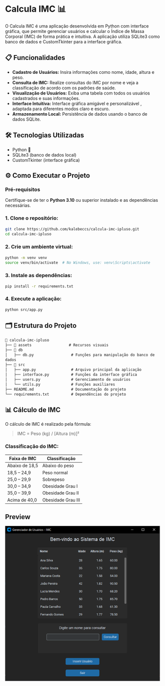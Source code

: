 # Calcula IMC 📊

O Calcula IMC é uma aplicação desenvolvida em Python com interface gráfica, que permite gerenciar usuários e calcular o Índice de Massa Corporal (IMC) de forma prática e intuitiva. A aplicação utiliza SQLite3 como banco de dados e CustomTkinter para a interface gráfica.

## 📋 Funcionalidades
- **Cadastro de Usuários:** Insira informações como nome, idade, altura e peso.
- **Consulta de IMC:** Realize consultas do IMC por nome e veja a classificação de acordo com os padrões de saúde.
- **Visualização de Usuários:** Exiba uma tabela com todos os usuários cadastrados e suas informações.
- **Interface Intuitiva:** Interface gráfica amigável e personalizável , adaptada para diferentes modos claro e escuro.
- **Armazenamento Local:** Persistência de dados usando o banco de dados SQLite.

## 🛠️ Tecnologias Utilizadas
- Python 🐍
- SQLite3 (banco de dados local)
- CustomTkinter (interface gráfica)

## ⚙️ Como Executar o Projeto

### Pré-requisitos
Certifique-se de ter o **Python 3.10** ou superior instalado e as dependências necessárias. 

### 1. Clone o repositório:
```bash
git clone https://github.com/kalebeccs/calcula-imc-ipluso.git
cd calcula-imc-ipluso
```

### 2. Crie um ambiente virtual:
```bash
python -m venv venv
source venv/bin/activate  # No Windows, use: venv\Scripts\activate
```

### 3. Instale as dependências:
```bash
pip install -r requirements.txt
```

### 4. Execute a aplicação:
```bash
python src/app.py
```

## 🗂️ Estrutura do Projeto

```plaintext
📁 calcula-imc-ipluso
├── 📂 assets                 # Recursos visuais
├── 📂 db
│   ├── db.py                 # Funções para manipulação do banco de dados
├── 📂 src
│   ├── app.py                # Arquivo principal da aplicação
│   ├── interface.py          # Funções da interface gráfica
│   ├── users.py              # Gerenciamento de usuários
│   └── utils.py              # Funções auxiliares
├── README.md                 # Documentação do projeto
└── requirements.txt          # Dependências do projeto
```

## 📊 Cálculo de IMC

O cálculo de IMC é realizado pela fórmula:
> IMC = Peso (kg) / [Altura (m)]²

### Classificação do IMC:
| Faixa de IMC         | Classificação            |
|-----------------------|--------------------------|
| Abaixo de 18,5       | Abaixo do peso           |
| 18,5 – 24,9          | Peso normal             |
| 25,0 – 29,9          | Sobrepeso               |
| 30,0 – 34,9          | Obesidade Grau I        |
| 35,0 – 39,9          | Obesidade Grau II       |
| Acima de 40,0        | Obesidade Grau III      |

## Preview
![Preview](assets/preview.png)
